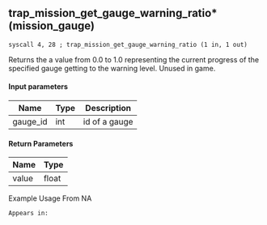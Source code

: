 ## trap_mission_get_gauge_warning_ratio* (mission_gauge)

`syscall 4, 28 ; trap_mission_get_gauge_warning_ratio (1 in, 1 out)`

Returns the a value from 0.0 to 1.0 representing the current progress of the specified gauge getting to the warning level. Unused in game.

#### Input parameters
| Name | Type | Description
|------|------|------------
| gauge_id   | int   | id of a gauge


#### Return Parameters
| Name | Type
|------|-----
| value   | float   
Example Usage From NA






	Appears in:



